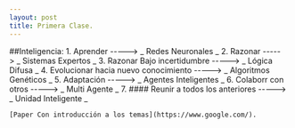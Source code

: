 ```yaml
---
layout: post
title: Primera Clase. 
---
```


##Inteligencia:
    1. Aprender                              -----> _ Redes Neuronales _
    2. Razonar                               -----> _ Sistemas Expertos _
    3. Razonar Bajo incertidumbre            -----> _ Lógica Difusa _
    4. Evolucionar hacia nuevo conocimiento  -----> _ Algoritmos Genéticos _
    5. Adaptación                            -----> _ Agentes Inteligentes _
    6. Colaborr con otros                    -----> _ Multi Agente _
    7. #### Reunir a todos los anteriores    -----> _ Unidad Inteligente _
    
    
    [Paper Con introducción a los temas](https://www.google.com/).
    
